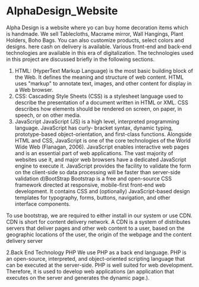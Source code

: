 # AlphaDesign_Website
Alpha Design is a website where yo can buy home decoration items which is handmade. We sell Tablecloths, Macrame mirror, Wall Hangings, Plant Holders, Boho Bags. You can also customize products, select colors and designs. here cash on delivery is available.
Various front-end and back-end technologies are available in this era  of digitalization. The technologies used in this project are discussed briefly in the following sections.
1. HTML: (HyperText Markup Language) is the most basic building block of the Web. It defines the meaning and structure of web content. HTML uses "markup" to annotate text, images, and other content for display in a Web browser.
2. CSS: Cascading Style Sheets (CSS) is a stylesheet language used to describe the presentation of a document written in HTML or XML. CSS describes how elements should be rendered on screen, on paper, in speech, or on other media.
3. JavaScript
JavaScript (JS) is a high level, interpreted programming language. JavaScript has curly- bracket syntax, dynamic typing, prototype-based object-orientation, and first-class functions.
Alongside HTML and CSS, JavaScript is one of the core technologies of the World Wide Web (Flanagan, 2006). JavaScript enables interactive web pages and is an essential part of web applications. The vast majority of websites use it, and major web browsers have a dedicated JavaScript engine to execute it. JavaScript provides the facility to validate the form on the client-side so data processing will be faster than server-side validation
d)BootStrap
Bootstrap is a free and open-source CSS framework directed at responsive, mobile-first front-end web development. It contains CSS and (optionally) JavaScript-based design templates for typography, forms, buttons, navigation, and other interface components.

To use bootstrap, we are required to either install in our system or use CDN. CDN is short for content delivery network. A CDN is a system of distributes servers that deliver pages and other web content to a user, based on the geographic locations of the user, the origin of the
webpage and the content delivery server

2.Back End Technology PHP
We use PHP as a back end language. PHP is an open-source, interpreted, and object-oriented scripting language that can be executed at the server-side. PHP is well suited for web development. Therefore, it is used to develop web applications (an application that executes on the server and generates the dynamic page.).
